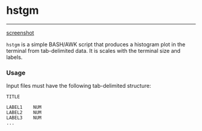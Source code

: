 # hstgm
---

[screenshot](screenshot.png)

`hstgm` is a simple BASH/AWK script that produces a histogram plot in the
terminal from tab-delimited data. It is scales with the terminal size and
labels.

### Usage

Input files must have the following tab-delimited structure:

```
TITLE

LABEL1    NUM
LABEL2    NUM
LABEL3    NUM
...
```


